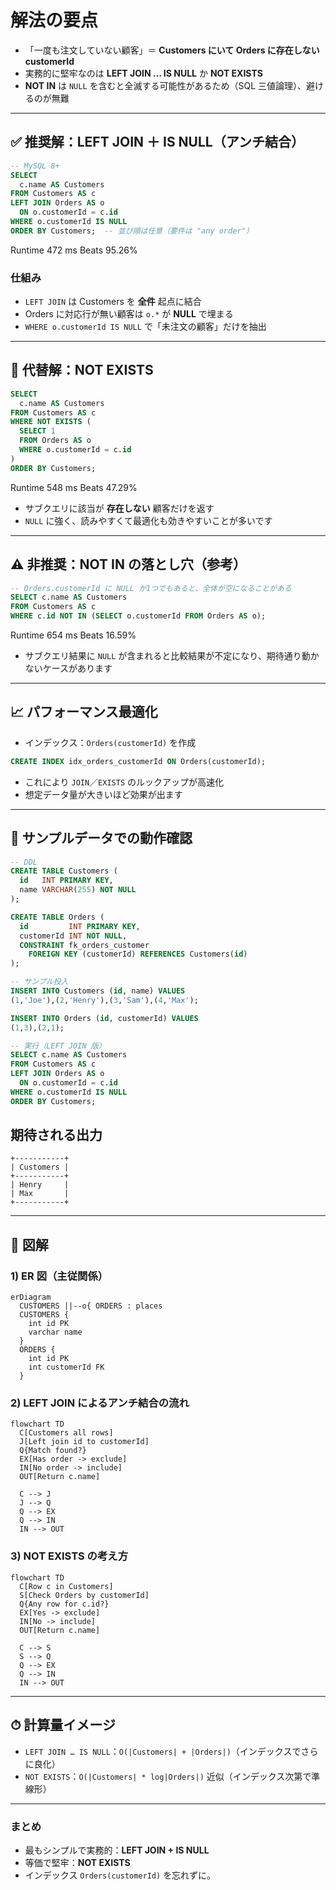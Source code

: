 # 解法の要点

- 「一度も注文していない顧客」＝ **Customers にいて Orders に存在しない customerId**
- 実務的に堅牢なのは **LEFT JOIN … IS NULL** か **NOT EXISTS**
- **NOT IN** は `NULL` を含むと全滅する可能性があるため（SQL 三値論理）、避けるのが無難

---

## ✅ 推奨解：LEFT JOIN ＋ IS NULL（アンチ結合）

```sql
-- MySQL 8+
SELECT
  c.name AS Customers
FROM Customers AS c
LEFT JOIN Orders AS o
  ON o.customerId = c.id
WHERE o.customerId IS NULL
ORDER BY Customers;  -- 並び順は任意（要件は "any order"）
```

Runtime
472
ms
Beats
95.26%

### 仕組み

- `LEFT JOIN` は Customers を **全件** 起点に結合
- Orders に対応行が無い顧客は `o.*` が **NULL** で埋まる
- `WHERE o.customerId IS NULL` で「未注文の顧客」だけを抽出

---

## 🔁 代替解：NOT EXISTS

```sql
SELECT
  c.name AS Customers
FROM Customers AS c
WHERE NOT EXISTS (
  SELECT 1
  FROM Orders AS o
  WHERE o.customerId = c.id
)
ORDER BY Customers;
```

Runtime
548
ms
Beats
47.29%

- サブクエリに該当が **存在しない** 顧客だけを返す
- `NULL` に強く、読みやすくて最適化も効きやすいことが多いです

---

## ⚠️ 非推奨：NOT IN の落とし穴（参考）

```sql
-- Orders.customerId に NULL が1つでもあると、全体が空になることがある
SELECT c.name AS Customers
FROM Customers AS c
WHERE c.id NOT IN (SELECT o.customerId FROM Orders AS o);
```

Runtime
654
ms
Beats
16.59%

- サブクエリ結果に `NULL` が含まれると比較結果が不定になり、期待通り動かないケースがあります

---

## 📈 パフォーマンス最適化

- インデックス：`Orders(customerId)` を作成

```sql
CREATE INDEX idx_orders_customerId ON Orders(customerId);
```

- これにより `JOIN`／`EXISTS` のルックアップが高速化
- 想定データ量が大きいほど効果が出ます

---

## 🧪 サンプルデータでの動作確認

```sql
-- DDL
CREATE TABLE Customers (
  id   INT PRIMARY KEY,
  name VARCHAR(255) NOT NULL
);

CREATE TABLE Orders (
  id         INT PRIMARY KEY,
  customerId INT NOT NULL,
  CONSTRAINT fk_orders_customer
    FOREIGN KEY (customerId) REFERENCES Customers(id)
);

-- サンプル投入
INSERT INTO Customers (id, name) VALUES
(1,'Joe'),(2,'Henry'),(3,'Sam'),(4,'Max');

INSERT INTO Orders (id, customerId) VALUES
(1,3),(2,1);

-- 実行（LEFT JOIN 版）
SELECT c.name AS Customers
FROM Customers AS c
LEFT JOIN Orders AS o
  ON o.customerId = c.id
WHERE o.customerId IS NULL
ORDER BY Customers;
```

## **期待される出力**

```text
+-----------+
| Customers |
+-----------+
| Henry     |
| Max       |
+-----------+
```

---

## 🧩 図解

### 1) ER 図（主従関係）

```mermaid
erDiagram
  CUSTOMERS ||--o{ ORDERS : places
  CUSTOMERS {
    int id PK
    varchar name
  }
  ORDERS {
    int id PK
    int customerId FK
  }
```

### 2) LEFT JOIN によるアンチ結合の流れ

```mermaid
flowchart TD
  C[Customers all rows]
  J[Left join id to customerId]
  Q{Match found?}
  EX[Has order -> exclude]
  IN[No order -> include]
  OUT[Return c.name]

  C --> J
  J --> Q
  Q --> EX
  Q --> IN
  IN --> OUT
```

### 3) NOT EXISTS の考え方

```mermaid
flowchart TD
  C[Row c in Customers]
  S[Check Orders by customerId]
  Q{Any row for c.id?}
  EX[Yes -> exclude]
  IN[No -> include]
  OUT[Return c.name]

  C --> S
  S --> Q
  Q --> EX
  Q --> IN
  IN --> OUT
```

---

## ⏱ 計算量イメージ

- `LEFT JOIN … IS NULL`：`O(|Customers| + |Orders|)`（インデックスでさらに良化）
- `NOT EXISTS`：`O(|Customers| * log|Orders|)` 近似（インデックス次第で準線形）

---

### まとめ

- 最もシンプルで実務的：**LEFT JOIN + IS NULL**
- 等価で堅牢：**NOT EXISTS**
- インデックス `Orders(customerId)` を忘れずに。

